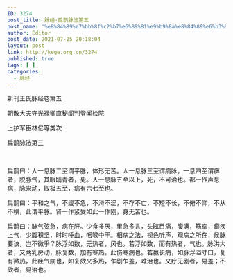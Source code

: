 ```yaml
---
ID: 3274
post_title: 脉经·扁鹊脉法第三
post_name: '%e8%84%89%e7%bb%8f%c2%b7%e6%89%81%e9%b9%8a%e8%84%89%e6%b3%95%e7%ac%ac%e4%b8%89'
author: Editor
post_date: 2021-07-25 20:18:04
layout: post
link: http://kege.org.cn/3274
published: true
tags: [ ]
categories:
  - 脉经
---
```

新刊王氏脉经卷第五

朝散大夫守光禄卿直秘阁判登闻检院

上护军臣林亿等类次

扁鹊脉法第三

&nbsp;
<p class="content">扁鹊曰：人一息脉二至谓平脉，体形无苦。人一息脉三至谓病脉。一息四至谓痹者，脱脉气，其眼睛青者，死。人一息脉五至以上，死，不可治也。都<span class="emphasis_small">一作声</span>息病，脉来动，取极五至，病有六七至也。</p>
<p class="content">扁鹊曰：平和之气，不缓不急，不滑不涩，不存不亡，不短不长，不俯不仰，不从不横，此谓平脉。肾<span class="emphasis_small">一作紧</span>受如此<span class="emphasis_small">一作刚，</span>身无苦也。</p>
<p class="content">扁鹊曰：脉气弦急，病在肝。少食多厌，里急多言，头眩目痛，腹满，筋挛，癫疾上气，少腹积坚，时时唾血，咽喉中干。相病之法，视色听声，观病之所在，候脉要诀，岂不微乎？脉浮如数，无热者，风也。若浮如数，而有热者，气也。脉洪大者，又两乳房动，脉复数，加有寒热，此伤寒病也。若羸长病，如脉浮溢寸口，复有微热，此疰气病也，如复欬又多热，乍剧乍差，难治也。又疗无剧者，易差；不欬者，易治也。</p>